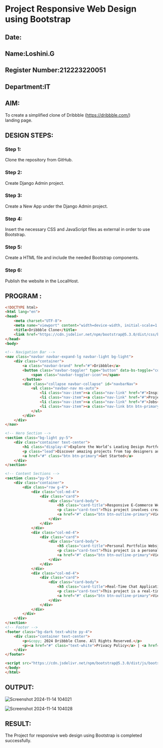 # Project Responsive Web Design using Bootstrap
## Date:
## Name:Loshini.G
## Register Number:212223220051
## Department:IT

## AIM:
To create a simplified clone of Dribbble (https://dribbble.com/) landing page.


## DESIGN STEPS:

### Step 1:
Clone the repository from GitHub.

### Step 2:
Create Django Admin project.

### Step 3:
Create a New App under the Django Admin project.

### Step 4:
Insert the necessary CSS and JavaScript files as external in order to use Bootstrap.

### Step 5:
Create a HTML file and include the needed Bootstrap components.

### Step 6:
Publish the website in the LocalHost.

## PROGRAM :
```html
<!DOCTYPE html>
<html lang="en">
<head>
    <meta charset="UTF-8">
    <meta name="viewport" content="width=device-width, initial-scale=1.0">
    <title>Dribbble Clone</title>
    <link href="https://cdn.jsdelivr.net/npm/bootstrap@5.3.0/dist/css/bootstrap.min.css" rel="stylesheet">
</head>
<body>

<!-- Navigation Bar -->
<nav class="navbar navbar-expand-lg navbar-light bg-light">
    <div class="container">
        <a class="navbar-brand" href="#">Dribbble</a>
        <button class="navbar-toggler" type="button" data-bs-toggle="collapse" data-bs-target="#navbarNav" aria-controls="navbarNav" aria-expanded="false" aria-label="Toggle navigation">
            <span class="navbar-toggler-icon"></span>
        </button>
        <div class="collapse navbar-collapse" id="navbarNav">
            <ul class="navbar-nav ms-auto">
                <li class="nav-item"><a class="nav-link" href="#">Inspiration</a></li>
                <li class="nav-item"><a class="nav-link" href="#">Projects</a></li>
                <li class="nav-item"><a class="nav-link" href="#">Jobs</a></li>
                <li class="nav-item"><a class="nav-link btn btn-primary text-white" href="#">Sign Up</a></li>
            </ul>
        </div>
    </div>
</nav>

<!-- Hero Section -->
<section class="bg-light py-5">
    <div class="container text-center">
        <h1 class="display-4">Explore the World’s Leading Design Portfolio</h1>
        <p class="lead">Discover amazing projects from top designers and creatives.</p>
        <a href="#" class="btn btn-primary">Get Started</a>
    </div>
</section>

<!-- Content Sections -->
<section class="py-5">
    <div class="container">
        <div class="row g-4">
            <div class="col-md-4">
                <div class="card">
                    <div class="card-body">
                        <h5 class="card-title">Responsive E-Commerce Website</h5>
                        <p class="card-text">This project involves creating a fully functional e-commerce website with a focus on responsive design to ensure an optimal viewing experience on desktops, tablets, and mobile devices. It includes features such as product listings, search functionality, a shopping cart, user authentication, and payment integration. The design prioritizes user experience with an intuitive navigation system, product filtering, and a simple checkout process. Technologies used include HTML, CSS, JavaScript, Bootstrap, and a backend framework like Node.js or Django.</p>
                        <a href="#" class="btn btn-outline-primary">View Project</a>
                    </div>
                </div>
            </div>
            <div class="col-md-4">
                <div class="card">
                    <div class="card-body">
                        <h5 class="card-title">Personal Portfolio Website</h5>
                        <p class="card-text">This project is a personal portfolio website to showcase a designer’s or developer’s skills, projects, and experience. The portfolio includes sections for an "About Me" introduction, featured projects with images and descriptions, a blog or articles section, and contact information with a form for inquiries. The design is minimalist and responsive, emphasizing readability and accessibility. The site uses HTML, CSS, JavaScript, and animations to create an engaging user experience. Optional integration with a CMS or headless CMS can allow for easy content updates.</p>
                        <a href="#" class="btn btn-outline-primary">View Project</a>
                    </div>
                </div>
            </div>
            <div class="col-md-4">
                <div class="card">
                    <div class="card-body">
                        <h5 class="card-title">Real-Time Chat Application </h5>
                        <p class="card-text">This project is a real-time chat application that allows users to communicate in private and group chat rooms. It features user authentication, real-time message updates, typing indicators, and media sharing. The project also includes a user-friendly interface with responsive design for seamless interaction on different devices. This application uses web technologies such as HTML, CSS, JavaScript, and a framework like React or Vue for the front end, along with Node.js and Socket.io for the real-time backend functionality.</p>
                        <a href="#" class="btn btn-outline-primary">View Project</a>
                    </div>
                </div>
            </div>
        </div>
    </div>
</section>
<!-- Footer -->
<footer class="bg-dark text-white py-4">
    <div class="container text-center">
        <p>&copy; 2024 Dribbble Clone. All Rights Reserved.</p>
        <p><a href="#" class="text-white">Privacy Policy</a> | <a href="#" class="text-white">Terms of Service</a>|   <a href="#" class="text-white">website by Loshini.G(212223220051)</a></p>
    </div>
</footer>

<script src="https://cdn.jsdelivr.net/npm/bootstrap@5.3.0/dist/js/bootstrap.bundle.min.js"></script>
</body>
</html>
```
## OUTPUT:

![Screenshot 2024-11-14 104021](https://github.com/user-attachments/assets/aa15a14a-de46-4f12-b078-d0ca3238d1c2)


![Screenshot 2024-11-14 104028](https://github.com/user-attachments/assets/2014d1cd-41a2-449d-bfb9-f94a158c23df)

## RESULT:
The Project for responsive web design using Bootstrap is completed successfully.
